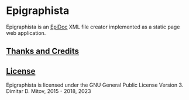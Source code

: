 # Epigraphista

Epigraphista is an [EpiDoc](https://epidoc.stoa.org/) XML file creator implemented as a static page web application.

## [Thanks and Credits](CREDITS.md)

## [License](./LICENSE.md)
Epigraphista is licensed under the GNU General Public License Version 3.  
Dimitar D. Mitov, 2015 - 2018, 2023  
